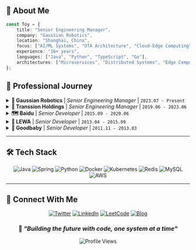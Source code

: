 ## 🚀 About Me

```typescript
const Toy = {
    title: "Senior Engineering Manager",
    company: "Gaussian Robotics",
    location: "Shanghai, China",
    focus: ["AI/ML Systems", "OTA Architecture", "Cloud-Edge Computing"],
    experience: "16+ years",
    languages: ["Java", "Python", "TypeScript", "Go"],
    architectures: ["Microservices", "Distributed Systems", "Edge Computing"]
};
```

## 💼 Professional Journey

<details>
<summary><b>🤖 Gaussian Robotics</b> | <i>Senior Engineering Manager</i> | <code>2023.07 - Present</code></summary>
<br>
<ul>
<li>🧠 <strong>AI Integration:</strong> Leading ChatGPT & LLM integration into robotics systems</li>
<li>🔄 <strong>OTA Systems:</strong> Zero-downtime firmware update architecture for 10K+ devices</li>
<li>🌐 <strong>Global Deployment:</strong> Private cloud deployment across US & EU markets</li>
</ul>
</details>

<details>
<summary><b>📱 Transsion Holdings</b> | <i>Senior Engineering Manager</i> | <code>2019.06 - 2023.06</code></summary>
<br>
<ul>
<li>🎮 <strong>Gaming Monetization:</strong> $10M+ monthly revenue gaming platform</li>
<li>📦 <strong>App Distribution:</strong> 1M+ daily app downloads via app store</li>
<li>🔧 <strong>Service Platform:</strong> Unified platform serving 200M+ devices globally</li>
</ul>
</details>

<details>
<summary><b>🗺️ Baidu</b> | <i>Senior Developer</i> | <code>2015.09 - 2020.06</code></summary>
<br>
<ul>
<li>🌍 <strong>Maps Platform:</strong> Street view platform architecture & TB-scale data processing</li>
<li>🔧 <strong>Platform 2.0:</strong> Complete system refactoring & performance optimization</li>
</ul>
</details>

<details>
<summary><b>📲 LEWA</b> | <i>Senior Developer</i> | <code>2013.04 - 2015.09</code></summary>
<br>
<ul>
<li>📱 <strong>Android ROM:</strong> Deep customization & core architecture design</li>
</ul>
</details>

<details>
<summary><b>🛒 Goodbaby</b> | <i>Senior Developer</i> | <code>2011.11 - 2013.03</code></summary>
<br>
<ul>
<li>💰 <strong>E-commerce Platform:</strong> Mother & baby products platform & payment systems</li>
</ul>
</details>

---

## 🛠️ Tech Stack

<div align="center">

![Java](https://img.shields.io/badge/Java-ED8B00?style=for-the-badge&logo=java&logoColor=white)
![Spring](https://img.shields.io/badge/Spring-6DB33F?style=for-the-badge&logo=spring&logoColor=white)
![Python](https://img.shields.io/badge/Python-3776AB?style=for-the-badge&logo=python&logoColor=white)
![Docker](https://img.shields.io/badge/Docker-2496ED?style=for-the-badge&logo=docker&logoColor=white)
![Kubernetes](https://img.shields.io/badge/Kubernetes-326CE5?style=for-the-badge&logo=kubernetes&logoColor=white)
![Redis](https://img.shields.io/badge/Redis-DC382D?style=for-the-badge&logo=redis&logoColor=white)
![MySQL](https://img.shields.io/badge/MySQL-4479A1?style=for-the-badge&logo=mysql&logoColor=white)
![AWS](https://img.shields.io/badge/AWS-FF9900?style=for-the-badge&logo=amazon-aws&logoColor=white)

</div>

---

## 🔗 Connect With Me

<div align="center">

[![Twitter](https://img.shields.io/badge/Twitter-1DA1F2?style=for-the-badge&logo=twitter&logoColor=white)](https://twitter.com/cfrs2005)
[![LinkedIn](https://img.shields.io/badge/LinkedIn-0077B5?style=for-the-badge&logo=linkedin&logoColor=white)](https://www.linkedin.com/in/cfrs2005/)
[![LeetCode](https://img.shields.io/badge/LeetCode-FFA116?style=for-the-badge&logo=leetcode&logoColor=black)](https://leetcode-cn.com/u/an-jing-64/)
[![Blog](https://img.shields.io/badge/Blog-FF5722?style=for-the-badge&logo=blogger&logoColor=white)](http://www.80aj.com/)

</div>

<div align="center">

### 💭 *"Building the future with code, one system at a time"* 

![Profile Views](https://komarev.com/ghpvc/?username=cfrs2005&color=blueviolet&style=flat-square)

</div>